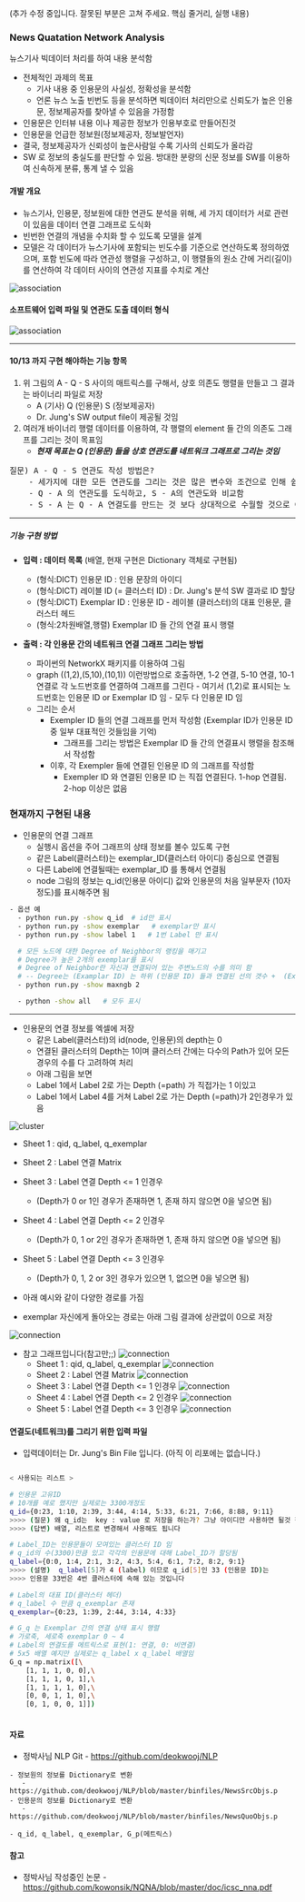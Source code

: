 (추가 수정 중입니다. 잘못된 부분은 고쳐 주세요. 핵심 줄거리, 실행 내용)

### News Quatation Network Analysis 

뉴스기사 빅데이터 처리를 하여 내용 분석함
 - 전체적인 과제의 목표
   - 기사 내용 중 인용문의 사실성, 정확성을 분석함 
   - 언론 뉴스 노출 빈번도 등을 분석하면 빅데이터 처리만으로 신뢰도가 높은 인용문, 정보제공자를 찾아낼 수 있음을 가정함
 - 인용문은 인터뷰 내용 이나 제공한 정보가 인용부호로 만들어진것
 - 인용문을 언급한 정보원(정보제공자, 정보발언자)
 - 결국, 정보제공자가 신뢰성이 높은사람일 수록 기사의 신뢰도가 올라감
 - SW 로 정보의 충실도를 판단할 수 있음. 방대한 분량의 신문 정보를 SW를 이용하여 신속하게 분류, 통계 낼 수 있음

#### 개발 개요

   - 뉴스기사, 인용문, 정보원에 대한 연관도 분석을 위해, 세 가지 데이터가 서로 관련이 있음을 데이터 연결 그래프로 도식화
   - 빈번한 연결의 개념을 수치화 할 수 있도록 모델을 설계
   - 모델은 각 데이터가 뉴스기사에 포함되는 빈도수를 기준으로 연산하도록 정의하였으며, 포함 빈도에 따라 연관성 행렬을 구성하고, 이 행렬들의 원소 간에 거리(길이)를 연산하여 각 데이터 사이의 연관성 지표를 수치로 계산

![association](https://raw.githubusercontent.com/kowonsik/NQNA/master/png/s-q-a_association.png)

#### 소프트웨어 입력 파일 및 연관도 도출 데이터 형식
![association](https://raw.githubusercontent.com/kowonsik/NQNA/master/png/xls_files_with_arrow.png)

------

#### 10/13 까지 구현 해야하는 기능 항목

1. 위 그림의 A - Q - S 사이의 매트릭스를 구해서, 상호 의존도 행렬을 만들고 그 결과는 바이너리 파일로 저장
    * A (기사) Q (인용문) S (정보제공자)
    * Dr. Jung's SW output file이 제공될 것임
2. 여러개 바이너리 행렬 데이터를 이용하여, 각 행렬의 element 들 간의 의존도 그래프를 그리는 것이 목표임
    * ___현재 목표는 Q (인용문) 들을 상호 연관도를 네트워크 그래프로 그리는 것임___

<pre>
질문) A - Q - S 연관도 작성 방법은? 
    - 세가지에 대한 모든 연관도를 그리는 것은 많은 변수와 조건으로 인해 쉽지 않아 보임, 그래서 이번에는 부분별로 작업을 수행해서 상호 비교함
    - Q - A 의 연관도를 도식하고, S - A의 연관도와 비교함
    - S - A 는 Q - A 연결도를 만드는 것 보다 상대적으로 수월할 것으로 예상됨
</pre>

-----

##### 기능 구현 방법 

   * __입력 : 데이터 목록__  (배열, 현재 구현은 Dictionary 객체로 구현됨)
     * (형식:DICT) 인용문 ID : 인용 문장의 아이디
     * (형식:DICT) 레이블 ID (= 클러스터 ID) : Dr. Jung's 분석 SW 결과로 ID 할당
     * (형식:DICT) Exemplar ID : 인용문 ID - 레이블 (클러스터)의 대표 인용문, 클러스터 헤드
     * (형식:2차원배열,행렬) Exemplar ID 들 간의 연결 표시 행렬 
   
   * __출력 : 각 인용문 간의 네트워크 연결 그래프 그리는 방법__
     * 파이썬의 NetworkX 패키지를 이용하여 그림
     * graph ((1,2),(5,10),(10,1)) 이런방법으로 호출하면, 1-2 연결, 5-10 연결, 10-1 연결로 각 노드번호를 연결하여 그래프를 그린다 - 여기서 (1,2)로 표시되는 노드번호는 인용문 ID or Exemplar ID 임 - 모두 다 인용문 ID 임  
     * 그리는 순서
       * Exempler ID 들의 연결 그래프를 먼저 작성함 (Exemplar ID가 인용문 ID 중 일부 대표적인 것들임을 기억) 
         * 그래프를 그리는 방법은 Exemplar ID 들 간의 연결표시 행렬을 참조해서 작성함
       * 이후, 각 Exempler 들에 연결된 인용문 ID 의 그래프를 작성함
         *  Exempler ID 와 연결된 인용문 ID 는 직접 연결된다. 1-hop 연결됨. 2-hop 이상은 없음  


### 현재까지 구현된 내용

- 인용문의 연결 그래프
   - 실행시 옵션을 주어 그래프의 상태 정보를 볼수 있도록 구현
   - 같은 Label(클러스터)는 exemplar_ID(클러스터 아이디) 중심으로 연결됨
   - 다른 Label에 연결될때는 exemplar_ID 를 통해서 연결됨
   - node 그림의 정보는 q_id(인용문 아이디) 값와 인용문의 처음 일부문자 (10자정도)를 표시해주면 됨


````sh
- 옵션 예
  - python run.py -show q_id  # id만 표시
  - python run.py -show exemplar   # exemplar만 표시
  - python run.py -show label 1   # 1번 Label 만 표시

  # 모든 노드에 대한 Degree of Neighbor의 랭킹을 매기고 
  # Degree가 높은 2개의 exemplar를 표시
  # Degree of Neighbor란 자신과 연결되어 있는 주변노드의 수를 의미 함
  # -- Degree는 (Examplar ID) 는 하위 (인용문 ID) 들과 연결된 선의 갯수 +  (Examplar ID)가 다른 (Examplar ID)와 연결된 선의 갯수 임
  - python run.py -show maxngb 2   

  - python -show all   # 모두 표시
````

-------

- 인용문의 연결 정보를 엑셀에 저장
   - 같은 Label(클러스터)의 id(node, 인용문)의 depth는 0
   - 연결된 클러스터의 Depth는 1이며 클러스터 간에는 다수의 Path가 있어 모든 경우의 수를 다 고려하여 처리
   - 아래 그림을 보면 
   - Label 1에서 Label 2로 가는 Depth (=path) 가 직접가는 1 이있고
   - Label 1에서 Label 4를 거쳐 Label 2로 가는 Depth (=path)가 2인경우가 있음

![cluster](https://raw.githubusercontent.com/kowonsik/NQNA/master/png/cluster.png)

   - Sheet 1 : qid, q_label, q_exemplar
   - Sheet 2 : Label 연결 Matrix
   - Sheet 3 : Label 연결 Depth <= 1 인경우
     - (Depth가 0 or 1인 경우가 존재하면 1, 존재 하지 않으면 0을 넣으면 됨)
   - Sheet 4 : Label 연결 Depth <= 2 인경우
     - (Depth가 0, 1 or 2인 경우가 존재하면 1, 존재 하지 않으면 0을 넣으면 됨)
   - Sheet 5 : Label 연결 Depth <= 3 인경우
     - (Depth가 0, 1, 2 or 3인 경우가 있으면 1, 없으면 0을 넣으면 됨)  

   - 아래 예시와 같이 다양한 경로를 가짐
   - exemplar 자신에게 돌아오는 경로는 아래 그림 결과에 상관없이 0으로 저장

![connection](https://raw.githubusercontent.com/kowonsik/NQNA/master/png/path.png)

   - 참고 그래프입니다(참고만;;)
![connection](https://raw.githubusercontent.com/kowonsik/NQNA/master/png/connection_path.png)
       - Sheet 1 : qid, q_label, q_exemplar
![connection](https://raw.githubusercontent.com/kowonsik/NQNA/master/png/id.png)
       - Sheet 2 : Label 연결 Matrix
![connection](https://raw.githubusercontent.com/kowonsik/NQNA/master/png/matrix.png)
       - Sheet 3 : Label 연결 Depth <= 1 인경우
![connection](https://raw.githubusercontent.com/kowonsik/NQNA/master/png/d1.png)
       - Sheet 4 : Label 연결 Depth <= 2 인경우
![connection](https://raw.githubusercontent.com/kowonsik/NQNA/master/png/d2.png)
       - Sheet 5 : Label 연결 Depth <= 3 인경우
![connection](https://raw.githubusercontent.com/kowonsik/NQNA/master/png/d3.png)

#### 연결도(네트워크)를 그리기 위한 입력 파일
   - 입력데이터는 Dr. Jung's Bin File 입니다. (아직 이 리포에는 없습니다.)

````sh

< 사용되는 리스트 >

# 인용문 고유ID
# 10개를 예로 했지만 실제로는 3300개정도
q_id={0:23, 1:10, 2:39, 3:44, 4:14, 5:33, 6:21, 7:66, 8:88, 9:11}
>>>> (질문) 왜 q_id는  key : value 로 저장을 하는가? 그냥 아이디만 사용하면 될것 같은데....
>>>> (답변) 배열, 리스트로 변경해서 사용해도 됩니다

# Label_ID는 인용문들이 모여있는 클러스터 ID 임 
# q_id의 수(3300)만큼 있고 각각의 인용문에 대해 Label_ID가 할당됨
q_label={0:0, 1:4, 2:1, 3:2, 4:3, 5:4, 6:1, 7:2, 8:2, 9:1}
>>>> (설명)  q_label[5]가 4 (label) 이므로 q_id[5]인 33 (인용문 ID)는 
>>>> 인용문 33번은 4번 클러스터에 속해 있는 것입니다

# Label의 대표 ID(클러스터 헤더)
# q_label 수 만큼 q_exemplar 존재
q_exemplar={0:23, 1:39, 2:44, 3:14, 4:33}

# G_q 는 Exemplar 간의 연결 상태 표시 행렬
# 가로축, 세로축 exemplar 0 ~ 4
# Label의 연결도를 메트릭스로 표현(1: 연결, 0: 비연결)
# 5x5 배열 예지만 실제로는 q_label x q_label 배열임
G_q = np.matrix([\
    [1, 1, 1, 0, 0],\
    [1, 1, 1, 0, 1],\
    [1, 1, 1, 1, 0],\
    [0, 0, 1, 1, 0],\
    [0, 1, 0, 0, 1]])
    
````

#### 자료
   - 정박사님 NLP Git
    - https://github.com/deokwooj/NLP
    
    - 정보원의 정보를 Dictionary로 변환
       - https://github.com/deokwooj/NLP/blob/master/binfiles/NewsSrcObjs.p
    - 인용문의 정보를 Dictionary로 변환
       - https://github.com/deokwooj/NLP/blob/master/binfiles/NewsQuoObjs.p
       
    - q_id, q_label, q_exemplar, G_p(메트릭스)

#### 참고    
   - 정박사님 작성중인 논문
    - https://github.com/kowonsik/NQNA/blob/master/doc/icsc_nna.pdf
